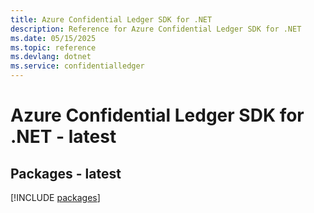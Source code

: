 ```yaml
---
title: Azure Confidential Ledger SDK for .NET
description: Reference for Azure Confidential Ledger SDK for .NET
ms.date: 05/15/2025
ms.topic: reference
ms.devlang: dotnet
ms.service: confidentialledger
---
```

# Azure Confidential Ledger SDK for .NET - latest
## Packages - latest
[!INCLUDE [packages](confidential-ledger-index.md)]